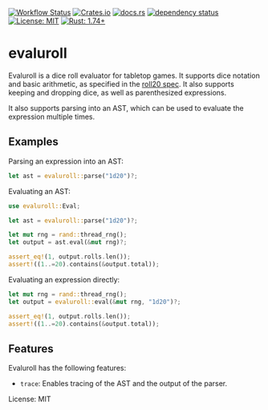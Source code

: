 [![Workflow Status](https://github.com/zshift/evaluroll/workflows/main/badge.svg)](https://github.com/zshift/evaluroll/actions?query=workflow%3A%22main%22)
[![Crates.io](https://img.shields.io/crates/v/evaluroll.svg)](https://crates.io/crates/evaluroll)
[![docs.rs](https://img.shields.io/docsrs/evaluroll)](https://docs.rs/evaluroll/latest/evaluroll/)
[![dependency status](https://deps.rs/repo/github/zshift/evaluroll/status.svg)](https://deps.rs/repo/github/zshift/evaluroll)
[![License: MIT](https://img.shields.io/badge/license-MIT-blue.svg)](https://opensource.org/licenses/MIT)
[![Rust: 1.74+](https://img.shields.io/badge/rust-1.74+-93450a)](https://blog.rust-lang.org/2023/11/16/Rust-1.74.0.html)

# evaluroll

Evaluroll is a dice roll evaluator for tabletop games.
It supports dice notation and basic arithmetic,
as specified in the [roll20 spec](https://wiki.roll20.net/Dice_Reference#Roll20_Dice_Specification).
It also supports keeping and dropping dice, as well as parenthesized expressions.

It also supports parsing into an AST, which can be used to evaluate the expression multiple times.

## Examples

Parsing an expression into an AST:

```rust
let ast = evaluroll::parse("1d20")?;
```

Evaluating an AST:

```rust
use evaluroll::Eval;

let ast = evaluroll::parse("1d20")?;

let mut rng = rand::thread_rng();
let output = ast.eval(&mut rng)?;

assert_eq!(1, output.rolls.len());
assert!((1..=20).contains(&output.total));
```

Evaluating an expression directly:

```rust
let mut rng = rand::thread_rng();
let output = evaluroll::eval(&mut rng, "1d20")?;

assert_eq!(1, output.rolls.len());
assert!((1..=20).contains(&output.total));
```
## Features

Evaluroll has the following features:

- `trace`: Enables tracing of the AST and the output of the parser.

License: MIT
